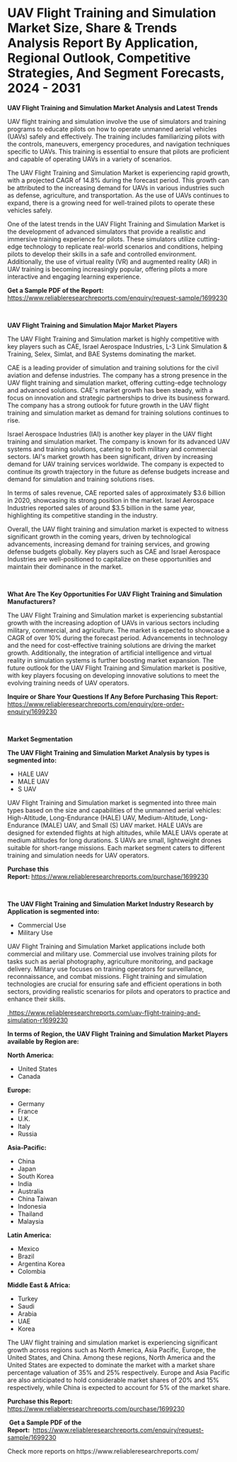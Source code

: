<p><h1>UAV Flight Training and Simulation Market Size, Share & Trends Analysis Report By Application, Regional Outlook, Competitive Strategies, And Segment Forecasts, 2024 - 2031</h1></p><p><strong>UAV Flight Training and Simulation Market Analysis and Latest Trends</strong></p>
<p><p>UAV flight training and simulation involve the use of simulators and training programs to educate pilots on how to operate unmanned aerial vehicles (UAVs) safely and effectively. The training includes familiarizing pilots with the controls, maneuvers, emergency procedures, and navigation techniques specific to UAVs. This training is essential to ensure that pilots are proficient and capable of operating UAVs in a variety of scenarios.</p><p>The UAV Flight Training and Simulation Market is experiencing rapid growth, with a projected CAGR of 14.8% during the forecast period. This growth can be attributed to the increasing demand for UAVs in various industries such as defense, agriculture, and transportation. As the use of UAVs continues to expand, there is a growing need for well-trained pilots to operate these vehicles safely.</p><p>One of the latest trends in the UAV Flight Training and Simulation Market is the development of advanced simulators that provide a realistic and immersive training experience for pilots. These simulators utilize cutting-edge technology to replicate real-world scenarios and conditions, helping pilots to develop their skills in a safe and controlled environment. Additionally, the use of virtual reality (VR) and augmented reality (AR) in UAV training is becoming increasingly popular, offering pilots a more interactive and engaging learning experience.</p></p>
<p><strong>Get a Sample PDF of the Report:&nbsp;</strong> <a href="https://www.reliableresearchreports.com/enquiry/request-sample/1699230">https://www.reliableresearchreports.com/enquiry/request-sample/1699230</a></p>
<p>&nbsp;</p>
<p><strong>UAV Flight Training and Simulation Major Market Players</strong></p>
<p><p>The UAV Flight Training and Simulation market is highly competitive with key players such as CAE, Israel Aerospace Industries, L-3 Link Simulation & Training, Selex, Simlat, and BAE Systems dominating the market.</p><p>CAE is a leading provider of simulation and training solutions for the civil aviation and defense industries. The company has a strong presence in the UAV flight training and simulation market, offering cutting-edge technology and advanced solutions. CAE's market growth has been steady, with a focus on innovation and strategic partnerships to drive its business forward. The company has a strong outlook for future growth in the UAV flight training and simulation market as demand for training solutions continues to rise.</p><p>Israel Aerospace Industries (IAI) is another key player in the UAV flight training and simulation market. The company is known for its advanced UAV systems and training solutions, catering to both military and commercial sectors. IAI's market growth has been significant, driven by increasing demand for UAV training services worldwide. The company is expected to continue its growth trajectory in the future as defense budgets increase and demand for simulation and training solutions rises.</p><p>In terms of sales revenue, CAE reported sales of approximately $3.6 billion in 2020, showcasing its strong position in the market. Israel Aerospace Industries reported sales of around $3.5 billion in the same year, highlighting its competitive standing in the industry.</p><p>Overall, the UAV flight training and simulation market is expected to witness significant growth in the coming years, driven by technological advancements, increasing demand for training services, and growing defense budgets globally. Key players such as CAE and Israel Aerospace Industries are well-positioned to capitalize on these opportunities and maintain their dominance in the market.</p></p>
<p>&nbsp;</p>
<p><strong>What Are The Key Opportunities For UAV Flight Training and Simulation Manufacturers?</strong></p>
<p><p>The UAV Flight Training and Simulation market is experiencing substantial growth with the increasing adoption of UAVs in various sectors including military, commercial, and agriculture. The market is expected to showcase a CAGR of over 10% during the forecast period. Advancements in technology and the need for cost-effective training solutions are driving the market growth. Additionally, the integration of artificial intelligence and virtual reality in simulation systems is further boosting market expansion. The future outlook for the UAV Flight Training and Simulation market is positive, with key players focusing on developing innovative solutions to meet the evolving training needs of UAV operators.</p></p>
<p><strong>Inquire or Share Your Questions If Any Before Purchasing This Report:</strong> <a href="https://www.reliableresearchreports.com/enquiry/pre-order-enquiry/1699230">https://www.reliableresearchreports.com/enquiry/pre-order-enquiry/1699230</a></p>
<p>&nbsp;</p>
<p><strong>Market Segmentation</strong></p>
<p><strong>The UAV Flight Training and Simulation Market Analysis by types is segmented into:</strong></p>
<p><ul><li>HALE UAV</li><li>MALE UAV</li><li>S UAV</li></ul></p>
<p><p>UAV Flight Training and Simulation market is segmented into three main types based on the size and capabilities of the unmanned aerial vehicles: High-Altitude, Long-Endurance (HALE) UAV, Medium-Altitude, Long-Endurance (MALE) UAV, and Small (S) UAV market. HALE UAVs are designed for extended flights at high altitudes, while MALE UAVs operate at medium altitudes for long durations. S UAVs are small, lightweight drones suitable for short-range missions. Each market segment caters to different training and simulation needs for UAV operators.</p></p>
<p><strong>Purchase this Report:&nbsp;</strong><a href="https://www.reliableresearchreports.com/purchase/1699230">https://www.reliableresearchreports.com/purchase/1699230</a></p>
<p>&nbsp;</p>
<p><strong>The UAV Flight Training and Simulation Market Industry Research by Application is segmented into:</strong></p>
<p><ul><li>Commercial Use</li><li>Military Use</li></ul></p>
<p><p>UAV Flight Training and Simulation Market applications include both commercial and military use. Commercial use involves training pilots for tasks such as aerial photography, agriculture monitoring, and package delivery. Military use focuses on training operators for surveillance, reconnaissance, and combat missions. Flight training and simulation technologies are crucial for ensuring safe and efficient operations in both sectors, providing realistic scenarios for pilots and operators to practice and enhance their skills.</p></p>
<p><a href="https://www.reliableresearchreports.com/uav-flight-training-and-simulation-r1699230">&nbsp;https://www.reliableresearchreports.com/uav-flight-training-and-simulation-r1699230</a></p>
<p><strong>In terms of Region, the UAV Flight Training and Simulation Market Players available by Region are:</strong></p>
<p>
    <p> <strong> North America: </strong>
        <ul>
            <li>United States</li>
            <li>Canada</li>
        </ul>
        </p> 
    <p> <strong> Europe: </strong>
        <ul>
            <li>Germany</li>
            <li>France</li>
            <li>U.K.</li>
            <li>Italy</li>
            <li>Russia</li>
        </ul>
        </p> 
    <p> <strong> Asia-Pacific: </strong>
        <ul>
            <li>China</li>
            <li>Japan</li>
            <li>South Korea</li>
            <li>India</li>
            <li>Australia</li>
            <li>China Taiwan</li>
            <li>Indonesia</li>
            <li>Thailand</li>
            <li>Malaysia</li>
        </ul>
        </p> 
    <p> <strong> Latin America: </strong>
        <ul>
            <li>Mexico</li>
            <li>Brazil</li>
            <li>Argentina Korea</li>
            <li>Colombia</li>
        </ul>
        </p> 
    <p> <strong> Middle East & Africa: </strong>
        <ul>
            <li>Turkey</li>
            <li>Saudi</li>
            <li>Arabia</li>
            <li>UAE</li>
            <li>Korea</li>
        </ul>
    </p>
    </p>
<p><p>The UAV flight training and simulation market is experiencing significant growth across regions such as North America, Asia Pacific, Europe, the United States, and China. Among these regions, North America and the United States are expected to dominate the market with a market share percentage valuation of 35% and 25% respectively. Europe and Asia Pacific are also anticipated to hold considerable market shares of 20% and 15% respectively, while China is expected to account for 5% of the market share.</p></p>
<p><strong>Purchase this Report: </strong><a href="https://www.reliableresearchreports.com/purchase/1699230">https://www.reliableresearchreports.com/purchase/1699230</a></p>
<p>&nbsp;<strong>Get a Sample PDF of the Report:&nbsp;&nbsp;</strong><a href="https://www.reliableresearchreports.com/enquiry/request-sample/1699230">https://www.reliableresearchreports.com/enquiry/request-sample/1699230</a></p>
<p><strong></strong></p>
<p>Check more reports on https://www.reliableresearchreports.com/</p>